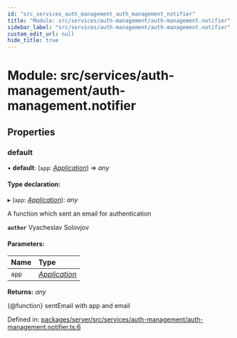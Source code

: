 ```yaml
---
id: "src_services_auth_management_auth_management_notifier"
title: "Module: src/services/auth-management/auth-management.notifier"
sidebar_label: "src/services/auth-management/auth-management.notifier"
custom_edit_url: null
hide_title: true
---
```


# Module: src/services/auth-management/auth-management.notifier

## Properties

### default

• **default**: (`app`: [*Application*](src_declarations.md#application)) => *any*

#### Type declaration:

▸ (`app`: [*Application*](src_declarations.md#application)): *any*

A function which sent an email for authentication

**`author`** Vyacheslav Solovjov

#### Parameters:

Name | Type |
:------ | :------ |
`app` | [*Application*](src_declarations.md#application) |

**Returns:** *any*

{@function} sentEmail with app and email

Defined in: [packages/server/src/services/auth-management/auth-management.notifier.ts:6](https://github.com/xr3ngine/xr3ngine/blob/7650c2bea/packages/server/src/services/auth-management/auth-management.notifier.ts#L6)
